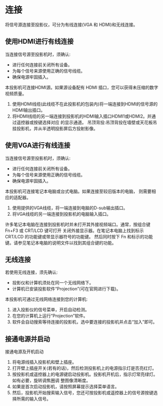 # 连接

将信号源连接至投影仪，可分为有线连接(VGA 和 HDMI)和无线连接。

## 使用HDMI进行有线连接

当连接信号源至投影机时，须确认:

+ 进行任何连接前关闭所有设备。
+ 为每个信号来源使用正确的信号线缆。
+ 确保电源牢固插入。

本投影机可连接HDMI源。如果源设备配有 HDMI 插口，您可以获得未压缩的数字视频质量。

1. 使用HDMI线缆(此线缆不在此投影机的包装内)将一端连接到HDMI的信号源的HDMI输出插口。
2. 将HDMI线缆的另一端连接到投影机的HDMI输入插口HDMI1或HDMI2。并通过遥控器或按键选择对应 的显示通道。
吊顶背投:吊顶背投在墙壁或天花板吊挂投影机，并从半透明投影屏后方投射影像。


## 使用VGA进行有线连接

当连接信号源至投影机时，须确认:

+ 进行任何连接前关闭所有设备。
+ 为每个信号来源使用正确的信号线缆。
+ 确保电源牢固插入。

本投影机可连接笔记本电脑或台式电脑。如果连接至较旧版本的电脑， 则需要相应的适配器。 

1. 使用提供的VGA线缆，将一端连接到电脑的D-sub输出插口。
2. 将VGA线缆的另一端连接到投影机的电脑输入插口。
   
许多笔记本电脑在连接到投影机时并未打开其外接视频端口。通常，按组合键 Fn+F3 或 CRT/LCD 键可打开 关闭外接显示器。在笔记本电脑上找到标示 CRT/LCD 的功能键或带显示器符号的功能键。 然后同时按下 Fn 和标示的功能键。请参见笔记本电脑的说明文件以找到其组合键的功能。

## 无线连接

若使用无线连接，须先确认:

+ 投影仪和计算机须处在同一个无线网络下。 
+ 计算机已安装投影软件“Projection”(可在官网进行下载)。

本投影机可通过无线网络连接到您的计算机:

1. 进入投影仪的信号菜单，开启自动检测。
2. 在您的计算机上运行“Projection”软件。
3. 软件会自动搜索等待连接的投影机，选中要连接的投影机并点击“加入”即可。

## 接通电源并启动

接通电源及开机启动
1. 将电源线插入投影机和壁上插座。
2. 打开壁上插座开关(若有的话)，然后检测投影机上的电源指示灯是否亮红灯。
3. 按投影机或遥控器上的电源键启动投影机。投影机开机后，指示灯常亮绿灯。如有必要，旋转调焦圈调 整图像清晰度。
4. 如果是首次启动投影机，请按照屏幕提示选择菜单语言。
5. 然后，投影机开始搜索输入信号，您还可按投影机或遥控器上的信号源按键选择所需的输入信号。

